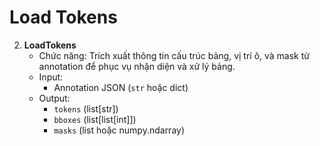 # Load Tokens

2. **LoadTokens**
   - Chức năng: Trích xuất thông tin cấu trúc bảng, vị trí ô, và mask từ annotation để phục vụ nhận diện và xử lý bảng.
   - Input:
       - Annotation JSON (`str` hoặc dict)
   - Output:
       - `tokens` (list[str])
       - `bboxes` (list[list[int]])
       - `masks` (list hoặc numpy.ndarray)
